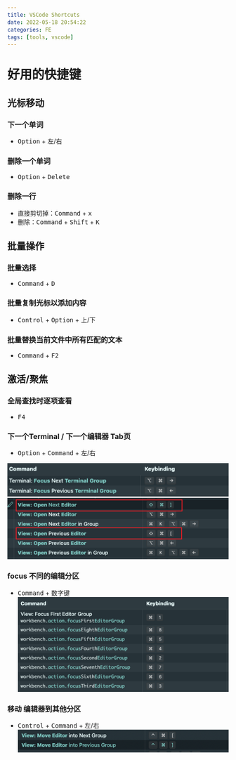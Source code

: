```yaml
---
title: VSCode Shortcuts
date: 2022-05-18 20:54:22
categories: FE
tags: [tools, vscode]
---
```


# 好用的快捷键
## 光标移动
### 下一个单词
- <kbd>Option</kbd> + 左/右

### 删除一个单词
- <kbd>Option</kbd> + <kbd>Delete</kbd>

### 删除一行
- 直接剪切掉：<kbd>Command</kbd> + <kbd>x</kbd>
- 删除：<kbd>Command</kbd> + <kbd>Shift</kbd> + <kbd>K</kbd>

## 批量操作
### 批量选择
- <kbd>Command</kbd> + <kbd>D</kbd>

### 批量复制光标以添加内容
- <kbd>Control</kbd> + <kbd>Option</kbd> + 上/下

### 批量替换当前文件中所有匹配的文本
- <kbd>Command</kbd> + <kbd>F2</kbd>


## 激活/聚焦
### 全局查找时逐项查看
- <kbd>F4</kbd>

### 下一个Terminal / 下一个编辑器 Tab页
- <kbd>Option</kbd> + <kbd>Command</kbd> + 左/右
<!-- more -->
![next-terminal](vscode-shortcuts/next-terminal.png)
![next-editor](vscode-shortcuts/next-editor.png)

### focus 不同的编辑分区
- <kbd>Command</kbd> + 数字键
![focus-editor-group](vscode-shortcuts/focus-editor-group.png)


### 移动 编辑器到其他分区
- <kbd>Control</kbd> + <kbd>Command</kbd> + 左/右
![move-editor](vscode-shortcuts/move-editor.png)

